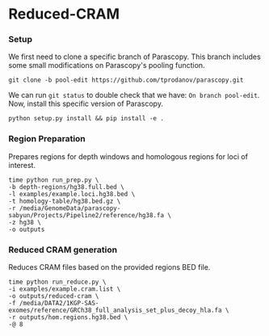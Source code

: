 # Reduced-CRAM

### Setup
We first need to clone a specific branch of Parascopy. This branch includes some small modifications on Parascopy's pooling function.

```
git clone -b pool-edit https://github.com/tprodanov/parascopy.git
```

We can run `git status` to double check that we have: `On branch pool-edit`. Now, install this specific version of Parascopy. 

```
python setup.py install && pip install -e .
```

### Region Preparation

Prepares regions for depth windows and homologous regions for loci of interest.

```
time python run_prep.py \
-b depth-regions/hg38.full.bed \
-l examples/example.loci.hg38.bed \
-t homology-table/hg38.bed.gz \
-r /media/GenomeData/parascopy-sabyun/Projects/Pipeline2/reference/hg38.fa \
-z hg38 \
-o outputs
```

### Reduced CRAM generation 

Reduces CRAM files based on the provided regions BED file. 

```
time python run_reduce.py \
-i examples/example.cram.list \
-o outputs/reduced-cram \
-f /media/DATA2/1KGP-SAS-exomes/reference/GRCh38_full_analysis_set_plus_decoy_hla.fa \
-r outputs/hom.regions.hg38.bed \
-@ 8
```


